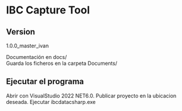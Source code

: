 # IBC Capture Tool

## Version
1.0.0_master_ivan  

Documentación en docs/  
Guarda los ficheros en la carpeta Documents/  

## Ejecutar el programa
Abrir con VisualStudio 2022 NET6.0. Publicar proyecto en la ubicacion deseada. Ejecutar ibcdatacsharp.exe
